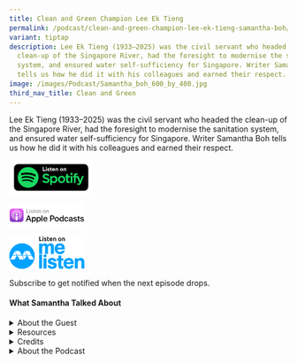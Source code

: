 ```yaml
---
title: Clean and Green Champion Lee Ek Tieng
permalink: /podcast/clean-and-green-champion-lee-ek-tieng-samantha-boh/
variant: tiptap
description: Lee Ek Tieng (1933–2025) was the civil servant who headed the
  clean-up of the Singapore River, had the foresight to modernise the sanitation
  system, and ensured water self-sufficiency for Singapore. Writer Samantha Boh
  tells us how he did it with his colleagues and earned their respect.
image: /images/Podcast/Samantha_boh_600_by_400.jpg
third_nav_title: Clean and Green
---
```

<p>Lee Ek Tieng (1933–2025) was the civil servant who headed the clean-up
of the Singapore River, had the foresight to modernise the sanitation system,
and ensured water self-sufficiency for Singapore. Writer Samantha Boh tells
us how he did it with his colleagues and earned their respect.</p>
<p></p><a class="isomer-image-wrapper" href="https://open.spotify.com/show/66PYiIthr1KqQhJ82XH4DN"><img style="width: 30%;" height="auto" width="100%" alt="" src="/images/Podcast/5ece500f123d6d0004ce5f8a.png"></a>
<p></p><a class="isomer-image-wrapper" href="https://podcasts.apple.com/us/podcast/biblioasia/id1688142751"><img style="width: 27%;" height="auto" width="100%" alt="" src="/images/Podcast/Listen_on_apple_podcasts.png"></a>
<p></p>
<p></p><a class="isomer-image-wrapper" href="https://www.melisten.sg/podcast/playlist/BiblioAsia+-2115156"><img style="width: 27%;" height="auto" width="100%" alt="" src="/images/Podcast/Colored.png"></a>
<p></p>
<p></p>
<p>Subscribe to get notified when the next episode drops.</p>
<p></p>
<h4><strong>What Samantha Talked About</strong></h4>
<p></p>
<p></p>
<details class="isomer-details">
<summary>About the Guest</summary>
<div data-type="detailsContent" class="isomer-details-content">
<p>Samantha Boh is a journalist and an author who covers the environment
and science. She has written extensively on breakthroughs in biomedical
science, robotics, water resources, recycling and food wastage for more
than a decade. She is a co-author of <em>The Last Fools</em>, <em>The Price of Being Fair</em> and <em>Lee Ek Tieng: The Green General of Lee Kuan Yew</em>.</p>
<p></p>
</div>
</details>
<details class="isomer-details">
<summary>Resources</summary>
<div data-type="detailsContent" class="isomer-details-content">
<p>Samantha Boh, Pearl Lee and Matthew Gan, <em><a href="https://eservice.nlb.gov.sg/redir/itemdetails?bid=300099607" rel="noopener noreferrer nofollow" target="_blank">Lee Ek Tieng: The Green General of Lee Kuan Yew</a></em> (Singapore:
The Nutgraf Books, 2025).</p>
<p>&nbsp;</p>
<p>Chia Sue-Ann and Peh Shing Huei, eds., <em><a href="https://eservice.nlb.gov.sg/redir/itemdetails?bid=206063623" rel="noopener noreferrer nofollow" target="_blank">The Price of Being Fair: The FairPrice Group Story</a></em> (Singapore:
The Nutgraf Books, 2023).</p>
<p>&nbsp;</p>
<p>Peh Shing Huei, ed., <em><a href="https://eservice.nlb.gov.sg/redir/itemdetails?bid=%20205708349" rel="noopener noreferrer nofollow" target="_blank">The Last Fools: The Eight Immortals of Lee Kuan Yew</a></em> (Singapore:
The Nutgraf Books, 2022).</p>
<p></p>
<p>Jan Beránek, “<a href="https://biblioasia.nlb.gov.sg/people/2025/4/lost-family-silvestr-nemec-war-search-czech-singapore/" rel="noopener nofollow" target="_blank">In Search of Silvestr</a>,” <em>BiblioAsia </em>(April
2025).</p>
</div>
</details>
<details class="isomer-details">
<summary>Credits</summary>
<div data-type="detailsContent" class="isomer-details-content">
<p>This episode of BiblioAsia+ was hosted by Jimmy Yap and produced by Soh
Gek Han. Sound engineering was done by Nookcha Films. The background music
"Di Tanjong Katong" was composed by Ahmad Patek and performed by Chords
Haven. Special thanks to Samantha for coming on the show.</p>
</div>
</details>
<details class="isomer-details">
<summary>About the Podcast</summary>
<div data-type="detailsContent" class="isomer-details-content">
<p>BiblioAsia+ is a podcast about Singapore history by the National Library
Singapore.</p>
</div>
</details>
<p></p>